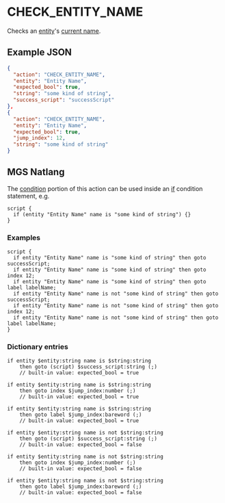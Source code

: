 # CHECK_ENTITY_NAME

Checks an [entity](../entities)'s [current name](../scripts/printing_current_values).

## Example JSON

```json
{
  "action": "CHECK_ENTITY_NAME",
  "entity": "Entity Name",
  "expected_bool": true,
  "string": "some kind of string",
  "success_script": "successScript"
},
{
  "action": "CHECK_ENTITY_NAME",
  "entity": "Entity Name",
  "expected_bool": true,
  "jump_index": 12,
  "string": "some kind of string"
}
```

## MGS Natlang

The [condition](../actions/conditional_gotos) portion of this action can be used inside an [if](../mgs/advanced_syntax#if-and-else) condition statement, e.g.

```mgs
script {
  if (entity "Entity Name" name is "some kind of string") {}
}
```

### Examples

```mgs
script {
  if entity "Entity Name" name is "some kind of string" then goto successScript;
  if entity "Entity Name" name is "some kind of string" then goto index 12;
  if entity "Entity Name" name is "some kind of string" then goto label labelName;
  if entity "Entity Name" name is not "some kind of string" then goto successScript;
  if entity "Entity Name" name is not "some kind of string" then goto index 12;
  if entity "Entity Name" name is not "some kind of string" then goto label labelName;
}
```

### Dictionary entries

```
if entity $entity:string name is $string:string
    then goto (script) $success_script:string (;)
	// built-in value: expected_bool = true

if entity $entity:string name is $string:string
    then goto index $jump_index:number (;)
	// built-in value: expected_bool = true

if entity $entity:string name is $string:string
    then goto label $jump_index:bareword (;)
	// built-in value: expected_bool = true

if entity $entity:string name is not $string:string
    then goto (script) $success_script:string (;)
	// built-in value: expected_bool = false

if entity $entity:string name is not $string:string
    then goto index $jump_index:number (;)
	// built-in value: expected_bool = false

if entity $entity:string name is not $string:string
    then goto label $jump_index:bareword (;)
	// built-in value: expected_bool = false
```
